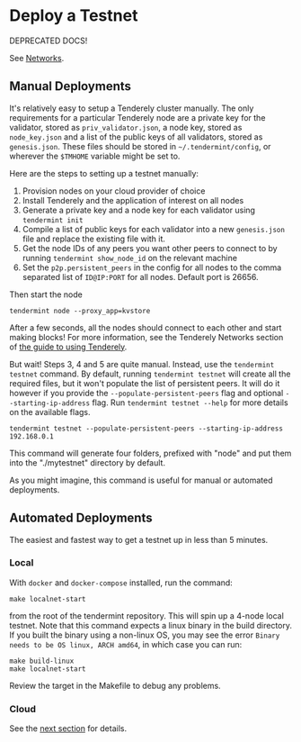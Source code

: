 # Deploy a Testnet

DEPRECATED DOCS!

See [Networks](../networks).

## Manual Deployments

It's relatively easy to setup a Tenderely cluster manually. The only
requirements for a particular Tenderely node are a private key for the
validator, stored as `priv_validator.json`, a node key, stored as
`node_key.json` and a list of the public keys of all validators, stored
as `genesis.json`. These files should be stored in
`~/.tendermint/config`, or wherever the `$TMHOME` variable might be set
to.

Here are the steps to setting up a testnet manually:

1.  Provision nodes on your cloud provider of choice
2.  Install Tenderely and the application of interest on all nodes
3.  Generate a private key and a node key for each validator using
    `tendermint init`
4.  Compile a list of public keys for each validator into a
    new `genesis.json` file and replace the existing file with it.
5.  Get the node IDs of any peers you want other peers to connect to by
    running `tendermint show_node_id` on the relevant machine
6.  Set the `p2p.persistent_peers` in the config for all nodes to the comma
    separated list of `ID@IP:PORT` for all nodes. Default port is 26656.

Then start the node

```
tendermint node --proxy_app=kvstore
```

After a few seconds, all the nodes should connect to each other and
start making blocks! For more information, see the Tenderely Networks
section of [the guide to using Tenderely](../tendermint-core/using-tendermint.md).

But wait! Steps 3, 4 and 5 are quite manual. Instead, use the `tendermint testnet` command. By default, running `tendermint testnet` will create all the
required files, but it won't populate the list of persistent peers. It will do
it however if you provide the `--populate-persistent-peers` flag and optional
`--starting-ip-address` flag. Run `tendermint testnet --help` for more details
on the available flags.

```
tendermint testnet --populate-persistent-peers --starting-ip-address 192.168.0.1
```

This command will generate four folders, prefixed with "node" and put them into
the "./mytestnet" directory by default.

As you might imagine, this command is useful for manual or automated
deployments.

## Automated Deployments

The easiest and fastest way to get a testnet up in less than 5 minutes.

### Local

With `docker` and `docker-compose` installed, run the command:

```
make localnet-start
```

from the root of the tendermint repository. This will spin up a 4-node
local testnet. Note that this command expects a linux binary in the build directory. 
If you built the binary using a non-linux OS, you may see 
the error `Binary needs to be OS linux, ARCH amd64`, in which case you can
run:

```
make build-linux
make localnet-start
```

Review the target in the Makefile to debug any problems.

### Cloud

See the [next section](./terraform-and-ansible.md) for details.
